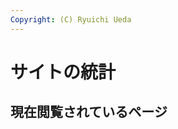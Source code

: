 ```yaml
---
Copyright: (C) Ryuichi Ueda
---
```



# サイトの統計

## 現在閲覧されているページ

<span id="lastvisit"></span>

<script>
function lastvisit(num){
    var httpReq = new XMLHttpRequest();
    httpReq.onreadystatechange = function(){
        if(httpReq.readyState != 4 || httpReq.status != 200)
            return;

        document.getElementById("lastvisit").innerHTML = httpReq.responseText;
   }
    var url = "/analyzer/lastvisit.cgi?num=" + num;
    httpReq.open("GET",url,true);
    httpReq.send(null);
}

setInterval(lastvisit, 3000, 10);
</script>
